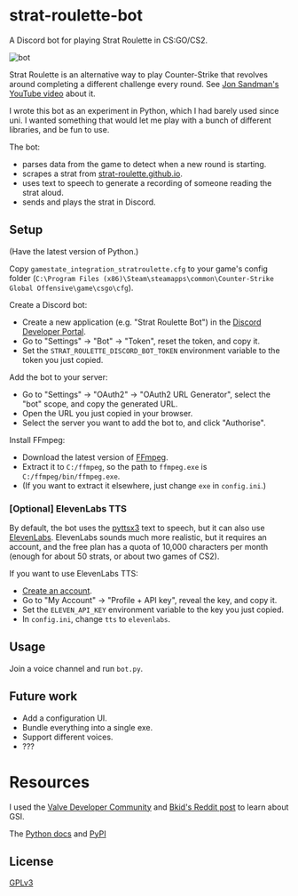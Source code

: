 # strat-roulette-bot

A Discord bot for playing Strat Roulette in CS:GO/CS2.</summary>

![bot](https://github.com/tiggerdine/strat-roulette-bot/assets/9384949/cfd8c372-b66a-47e4-8734-7dbbf027cfe1)

Strat Roulette is an alternative way to play Counter-Strike that revolves around completing a different challenge every round. See [Jon Sandman's YouTube video](https://youtu.be/LgCC2TMRjB0?si=NNLmFQ-hbuzg6jmH) about it.

I wrote this bot as an experiment in Python, which I had barely used since uni. I wanted something that would let me play with a bunch of different libraries, and be fun to use.

The bot:
* parses data from the game to detect when a new round is starting.
* scrapes a strat from [strat-roulette.github.io](https://strat-roulette.github.io/).
* uses text to speech to generate a recording of someone reading the strat aloud.
* sends and plays the strat in Discord.

## Setup

(Have the latest version of Python.)

Copy `gamestate_integration_stratroulette.cfg` to your game's config folder (`C:\Program Files (x86)\Steam\steamapps\common\Counter-Strike Global Offensive\game\csgo\cfg`).

Create a Discord bot:
* Create a new application (e.g. "Strat Roulette Bot") in the [Discord Developer Portal](https://discord.com/developers/applications).
* Go to "Settings" -> "Bot" -> "Token", reset the token, and copy it.
* Set the `STRAT_ROULETTE_DISCORD_BOT_TOKEN` environment variable to the token you just copied.

Add the bot to your server:
* Go to "Settings" -> "OAuth2" -> "OAuth2 URL Generator", select the "bot" scope, and copy the generated URL.
* Open the URL you just copied in your browser.
* Select the server you want to add the bot to, and click "Authorise".

Install FFmpeg:
* Download the latest version of [FFmpeg](https://ffmpeg.org/).
* Extract it to `C:/ffmpeg`, so the path to `ffmpeg.exe` is `C:/ffmpeg/bin/ffmpeg.exe`.
* (If you want to extract it elsewhere, just change `exe` in `config.ini`.)

### [Optional] ElevenLabs TTS

By default, the bot uses the [pyttsx3](https://github.com/nateshmbhat/pyttsx3) text to speech, but it can also use [ElevenLabs](https://elevenlabs.io/). ElevenLabs sounds much more realistic, but it requires an account, and the free plan has a quota of 10,000 characters per month (enough for about 50 strats, or about two games of CS2).

If you want to use ElevenLabs TTS:
* [Create an account](https://elevenlabs.io/app/sign-up).
* Go to "My Account" -> "Profile + API key", reveal the key, and copy it.
* Set the `ELEVEN_API_KEY` environment variable to the key you just copied.
* In `config.ini`, change `tts` to `elevenlabs`.

## Usage

Join a voice channel and run `bot.py`.

## Future work

* Add a configuration UI.
* Bundle everything into a single exe.
* Support different voices.
* ???

# Resources

I used the [Valve Developer Community](https://developer.valvesoftware.com/wiki/Counter-Strike:_Global_Offensive_Game_State_Integration) and [Bkid's Reddit post](https://www.reddit.com/r/GlobalOffensive/comments/cjhcpy/game_state_integration_a_very_large_and_indepth/) to learn about GSI.

The [Python docs](https://docs.python.org/3/) and [PyPI](https://pypi.org/)

## License

[GPLv3](https://choosealicense.com/licenses/gpl-3.0/)
